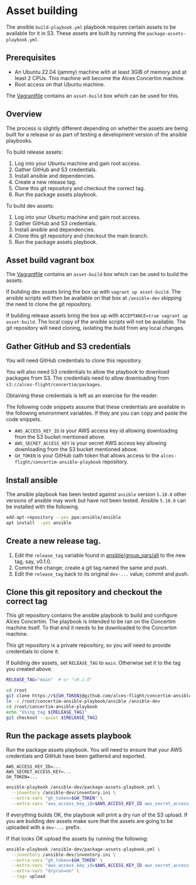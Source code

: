 # Asset building

The ansible `build-playbook.yml` playbook requires certain assets to be
available for it in S3.  These assets are built by running the
`package-assets-playbook.yml`.

## Prerequisites

* An Ubuntu 22.04 (jammy) machine with at least 3GiB of memory and at least 2
  CPUs.  This machine will become the Alces Concertim machine.
* Root access on that Ubuntu machine.

The [Vagrantfile](/contrib/dev/vagrant/Vagrantfile) contains an `asset-build` box which can
be used for this.

## Overview

The process is slightly different depending on whether the assets are being
built for a release or as part of testing a development version of the ansible
playbooks.

To build release assets:

1. Log into your Ubuntu machine and gain root access.
2. Gather GitHub and S3 credentials.
3. Install ansible and dependencies.
4. Create a new release tag.
5. Clone this git repository and checkout the correct tag.
6. Run the package assets playbook.

To build dev assets:

1. Log into your Ubuntu machine and gain root access.
2. Gather GitHub and S3 credentials.
3. Install ansible and dependencies.
4. Clone this git repository and checkout the main branch.
5. Run the package assets playbook.

## Asset build vagrant box

The [Vagrantfile](/contrib/dev/vagrant/Vagrantfile) contains an `asset-build` box which can
be used to build the assets.

If building dev assets bring the box up with `vagrant up asset-build`.  The
ansible scripts will then be available on that box at `/ansible-dev` skipping the
need to clone the git repository.

If building release assets bring the box up with `ACCEPTANCE=true vagrant up
asset-build`.  The local copy of the ansible scripts will not be available. The
git repository will need cloning, isolating the build from any local changes.


## Gather GitHub and S3 credentials

You will need GitHub credentials to clone this repository.

You will also need S3 credentials to allow the playbook to download packages
from S3.  The credentials need to allow downloading from
`s3://alces-flight/concertim/packages`.

Obtaining these credentials is left as an exercise for the reader.

The following code snippets assume that these credentials are available in the
following environment variables.  If they are you can copy and paste the code
snippets.

* `AWS_ACCESS_KEY_ID` is your AWS access key id allowing downloading from
  the S3 bucket mentioned above.
* `AWS_SECRET_ACCESS_KEY` is your secret AWS access key allowing downloading
  from the S3 bucket mentioned above.
* `GH_TOKEN` is your GitHub oath token that allows access to the
  `alces-flight/concertim-ansible-playbook` repository.

## Install ansible

The ansible playbook has been tested against `ansible` version `5.10.0` other
versions of ansible may work but have not been tested.  Ansible `5.10.0` can
be installed with the following.

```bash
add-apt-repository --yes ppa:ansible/ansible
apt install --yes ansible
```

## Create a new release tag.

1. Edit the `release_tag` variable found in
   [ansible/group_vars/all](group_vars/all) to the new tag, say,
   v0.1.0.
2. Commit the change; create a git tag named the same and push.
3. Edit the `release_tag` back to its original `dev-...` value; commit and
   push.

## Clone this git repository and checkout the correct tag

This git repository contains the ansible playbook to build and configure Alces
Concertim.  The playbook is intended to be ran on the Concertim machine itself.
To that end it needs to be downloaded to the Concertim machine.

This git repository is a private repository, so you will need to provide
credentials to clone it.

If building dev assets, set `RELEASE_TAG` to `main`.  Otherwise set it to the
tag you created above.

```bash
RELEASE_TAG="main"  # or "v0.1.0"
```

```bash
cd /root
git clone https://${GH_TOKEN}@github.com/alces-flight/concertim-ansible-playbook.git
ln -s /root/concertim-ansible-playbook/ansible /ansible-dev
cd /root/concertim-ansible-playbook
echo "Using tag ${RELEASE_TAG}"
git checkout --quiet ${RELEASE_TAG}
```

## Run the package assets playbook

Run the package assets playbook. You will need to ensure that your AWS
credentials and GitHub have been gathered and exported.

```
AWS_ACCESS_KEY_ID=...
AWS_SECRET_ACCESS_KEY=...
GH_TOKEN=...
```

```bash
ansible-playbook /ansible-dev/package-assets-playbook.yml \
  --inventory /ansible-dev/inventory.ini \
  --extra-vars "gh_token=$GH_TOKEN" \
  --extra-vars "aws_access_key_id=$AWS_ACCESS_KEY_ID aws_secret_access_key=$AWS_SECRET_ACCESS_KEY"
```

If everything builds OK, the playbook will print a dry run of the S3 upload. If
you are building dev assets make sure that the assets are going to be uploaded
with a `dev-...` prefix.

If that looks OK upload the assets by running the following:

```bash
ansible-playbook /ansible-dev/package-assets-playbook.yml \
  --inventory /ansible-dev/inventory.ini \
  --extra-vars "gh_token=$GH_TOKEN" \
  --extra-vars "aws_access_key_id=$AWS_ACCESS_KEY_ID aws_secret_access_key=$AWS_SECRET_ACCESS_KEY" \
  --extra-vars "dryrun=no" \
  --tags upload
```
